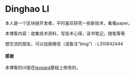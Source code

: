 # Dinghao LI

本人是一个区块链开发者，平时喜欢研究一些新技术，看看paper。
<p>
本博客内容：收集技术资料，写技术心得，读书笔记，随笔等等
<p>
想交流的朋友，可以加我微信（请备注“blog”）: L310842444


#### 感谢   

本博客的UI是在[leopard](http://baixin.io)基础上修改的。  
